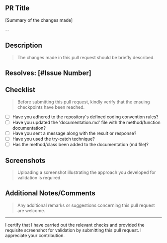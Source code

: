 ## PR Title
[Summary of the changes made]

--

## Description

> The changes made in this pull request should be briefly described.

## Resolves: [#Issue Number]

## Checklist

> Before submitting this pull request, kindly verify that the ensuing checkpoints have been reached.

- [ ] Have you adhered to the repository's defined coding convention rules?
- [ ] Have you updated the 'documentation.md' file with the method/function documentation?
- [ ] Have you sent a message along with the result or response?
- [ ] Have you used the try-catch technique?
- [ ] Has the method/class been added to the documentation (md file)?

## Screenshots

> Uploading a screenshot illustrating the approach you developed for validation is required.

## Additional Notes/Comments

> Any additional remarks or suggestions concerning this pull request are welcome.

---

I certify that I have carried out the relevant checks and provided the requisite screenshot for validation by submitting this pull request.
I appreciate your contribution.
